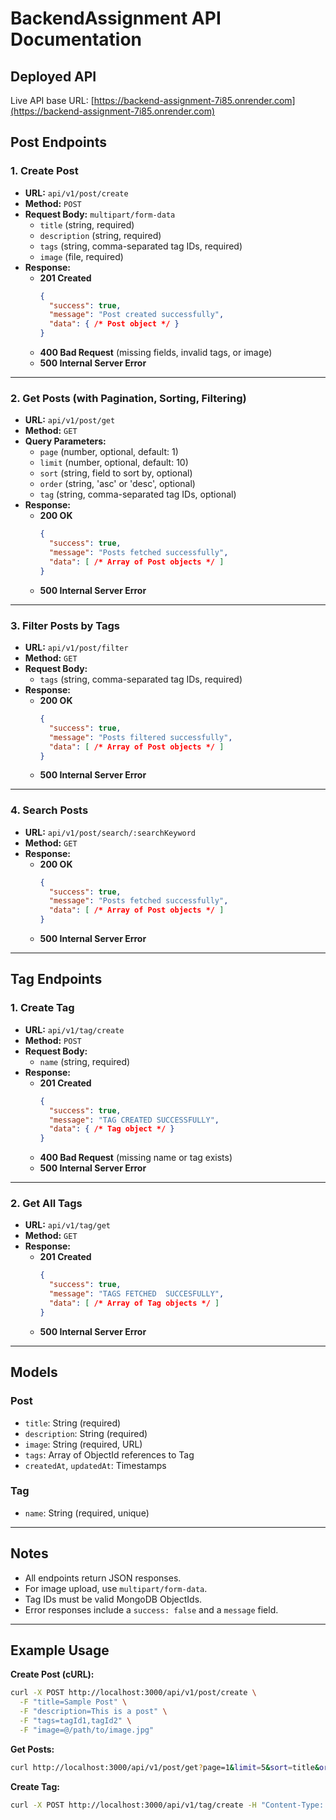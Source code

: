 
# BackendAssignment API Documentation

## Deployed API

Live API base URL: [https://backend-assignment-7i85.onrender.com](https://backend-assignment-7i85.onrender.com)


## Post Endpoints

### 1. Create Post
- **URL:** `api/v1/post/create`
- **Method:** `POST`
- **Request Body:** `multipart/form-data`
  - `title` (string, required)
  - `description` (string, required)
  - `tags` (string, comma-separated tag IDs, required)
  - `image` (file, required)
- **Response:**
  - **201 Created**
    ```json
    {
      "success": true,
      "message": "Post created successfully",
      "data": { /* Post object */ }
    }
    ```
  - **400 Bad Request** (missing fields, invalid tags, or image)
  - **500 Internal Server Error**

---

### 2. Get Posts (with Pagination, Sorting, Filtering)
- **URL:** `api/v1/post/get`
- **Method:** `GET`
- **Query Parameters:**
  - `page` (number, optional, default: 1)
  - `limit` (number, optional, default: 10)
  - `sort` (string, field to sort by, optional)
  - `order` (string, 'asc' or 'desc', optional)
  - `tag` (string, comma-separated tag IDs, optional)
- **Response:**
  - **200 OK**
    ```json
    {
      "success": true,
      "message": "Posts fetched successfully",
      "data": [ /* Array of Post objects */ ]
    }
    ```
  - **500 Internal Server Error**

---

### 3. Filter Posts by Tags
- **URL:** `api/v1/post/filter`
- **Method:** `GET`
- **Request Body:**
  - `tags` (string, comma-separated tag IDs, required)
- **Response:**
  - **200 OK**
    ```json
    {
      "success": true,
      "message": "Posts filtered successfully",
      "data": [ /* Array of Post objects */ ]
    }
    ```
  - **500 Internal Server Error**

---

### 4. Search Posts
- **URL:** `api/v1/post/search/:searchKeyword`
- **Method:** `GET`
- **Response:**
  - **200 OK**
    ```json
    {
      "success": true,
      "message": "Posts fetched successfully",
      "data": [ /* Array of Post objects */ ]
    }
    ```
  - **500 Internal Server Error**

---

## Tag Endpoints

### 1. Create Tag
- **URL:** `api/v1/tag/create`
- **Method:** `POST`
- **Request Body:**
  - `name` (string, required)
- **Response:**
  - **201 Created**
    ```json
    {
      "success": true,
      "message": "TAG CREATED SUCCESSFULLY",
      "data": { /* Tag object */ }
    }
    ```
  - **400 Bad Request** (missing name or tag exists)
  - **500 Internal Server Error**

---

### 2. Get All Tags
- **URL:** `api/v1/tag/get`
- **Method:** `GET`
- **Response:**
  - **201 Created**
    ```json
    {
      "success": true,
      "message": "TAGS FETCHED  SUCCESFULLY",
      "data": [ /* Array of Tag objects */ ]
    }
    ```
  - **500 Internal Server Error**

---

## Models

### Post
- `title`: String (required)
- `description`: String (required)
- `image`: String (required, URL)
- `tags`: Array of ObjectId references to Tag
- `createdAt`, `updatedAt`: Timestamps

### Tag
- `name`: String (required, unique)

---

## Notes
- All endpoints return JSON responses.
- For image upload, use `multipart/form-data`.
- Tag IDs must be valid MongoDB ObjectIds.
- Error responses include a `success: false` and a `message` field.

---

## Example Usage

**Create Post (cURL):**
```bash
curl -X POST http://localhost:3000/api/v1/post/create \
  -F "title=Sample Post" \
  -F "description=This is a post" \
  -F "tags=tagId1,tagId2" \
  -F "image=@/path/to/image.jpg"
```

**Get Posts:**
```bash
curl http://localhost:3000/api/v1/post/get?page=1&limit=5&sort=title&order=asc&tag=tagId1,tagId2
```

**Create Tag:**
```bash
curl -X POST http://localhost:3000/api/v1/tag/create -H "Content-Type: application/json" -d '{"name":"Tech"}'
```

